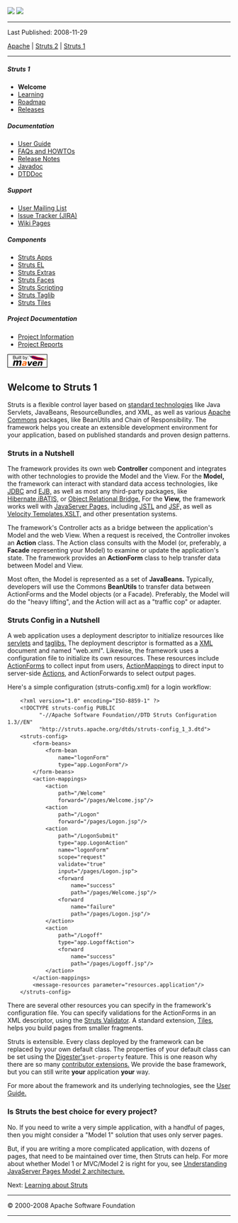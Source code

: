 <span id="bannerLeft">[![](http://www.apache.org/images/asf-logo.gif)](http://www.apache.org/)</span> <span id="bannerRight">[![](images/struts.gif)]()</span>

------------------------------------------------------------------------

Last Published: 2008-11-29

[Apache](http://www.apache.org/) | [Struts 2](2.x/) | [Struts 1](1.x/)

------------------------------------------------------------------------

##### Struts 1

-   **Welcome**
-   [Learning](learning.html.md)
-   [Roadmap](roadmap.html.md)
-   [Releases](downloads.html.md)

##### Documentation

-   [User Guide](userGuide/index.html.md)
-   [FAQs and HOWTOs](faqs/index.html.md)
-   [Release Notes](userGuide/release-notes.html.md)
-   [Javadoc](apidocs/index.html.md)
-   [DTDDoc](dtddoc/index.html.md)

##### Support

-   [User Mailing List](mail.html.md)
-   [Issue Tracker (JIRA)](http://issues.apache.org/struts/)
-   [Wiki Pages](http://wiki.apache.org/struts/)

##### Components

-   [Struts Apps](struts-apps/index.html.md)
-   [Struts EL](struts-el/index.html.md)
-   [Struts Extras](struts-extras/index.html.md)
-   [Struts Faces](struts-faces/index.html.md)
-   [Struts Scripting](struts-scripting/index.html.md)
-   [Struts Taglib](struts-taglib/index.html.md)
-   [Struts Tiles](struts-tiles/index.html.md)

##### Project Documentation

-   [Project Information](project-info.html.md)
-   [Project Reports](project-reports.html.md)

[![Built by Maven](./images/logos/maven-feather.png)](http://maven.apache.org/ "Built by Maven")

<span id="Welcome_to_Struts_1"></span>Welcome to Struts 1
---------------------------------------------------------

<span id="Welcome"></span>
Struts is a flexible control layer based on [standard technologies](userGuide/preface.html.md) like Java Servlets, JavaBeans, ResourceBundles, and XML, as well as various [Apache Commons](http://commons.apache.org/index.html) packages, like BeanUtils and Chain of Responsibility. The framework helps you create an extensible development environment for your application, based on published standards and proven design patterns.

### <span id="Struts_in_a_Nutshell"></span>Struts in a Nutshell

<span id="nutshell"></span>
The framework provides its own web **Controller** component and integrates with other technologies to provide the Model and the View. For the **Model,** the framework can interact with standard data access technologies, like [JDBC](http://java.sun.com/products/jdbc/) and [EJB,](http://java.sun.com/products/ejb/) as well as most any third-party packages, like [Hibernate,](http://hibernate.org/)[iBATIS,](http://ibatis.apache.org/) or [Object Relational Bridge.](http://db.apache.org/ojb/) For the **View,** the framework works well with [JavaServer Pages,](http://java.sun.com/products/jsp/) including [JSTL](struts-el/index.html.md) and [JSF,](struts-faces/index.html) as well as [Velocity Templates,](http://velocity.apache.org/tools/struts/)[XSLT,](http://stxx.sourceforge.net/) and other presentation systems.

The framework's Controller acts as a bridge between the application's Model and the web View. When a request is received, the Controller invokes an **Action** class. The Action class consults with the Model (or, preferably, a **Facade** representing your Model) to examine or update the application's state. The framework provides an **ActionForm** class to help transfer data between Model and View.

Most often, the Model is represented as a set of **JavaBeans.** Typically, developers will use the Commons **BeanUtils** to transfer data between ActionForms and the Model objects (or a Facade). Preferably, the Model will do the "heavy lifting", and the Action will act as a "traffic cop" or adapter.

### <span id="Struts_Config_in_a_Nutshell"></span>Struts Config in a Nutshell

<span id="nutshell-config"></span>
A web application uses a deployment descriptor to initialize resources like [servlets](userGuide/preface.html.md#servlets) and [taglibs.](userGuide/preface.html#jsp) The deployment descriptor is formatted as a [XML](userGuide/preface.html#xml) document and named "web.xml". Likewise, the framework uses a configuration file to initialize its own resources. These resources include [ActionForms](userGuide/building_controller.html#action_form_classes) to collect input from users, [ActionMappings](http://struts.apache.org/userGuide/building_controller.html#actionmapping) to direct input to server-side [Actions,](http://struts.apache.org/userGuide/building_controller.html#action_classes) and ActionForwards to select output pages.

Here's a simple configuration (struts-config.xml) for a login workflow:


        <?xml version="1.0" encoding="ISO-8859-1" ?>
        <!DOCTYPE struts-config PUBLIC
              "-//Apache Software Foundation//DTD Struts Configuration 1.3//EN"
              "http://struts.apache.org/dtds/struts-config_1_3.dtd">
        <struts-config>
            <form-beans>
                <form-bean
                    name="logonForm"
                    type="app.LogonForm"/>
            </form-beans>
            <action-mappings>
                <action
                    path="/Welcome"
                    forward="/pages/Welcome.jsp"/>
                <action
                    path="/Logon"
                    forward="/pages/Logon.jsp"/>
                <action
                    path="/LogonSubmit"
                    type="app.LogonAction"
                    name="logonForm"
                    scope="request"
                    validate="true"
                    input="/pages/Logon.jsp">
                    <forward
                        name="success"
                        path="/pages/Welcome.jsp"/>
                    <forward
                        name="failure"
                        path="/pages/Logon.jsp"/>
                </action>
                <action
                    path="/Logoff"
                    type="app.LogoffAction">
                    <forward
                        name="success"
                        path="/pages/Logoff.jsp"/>
                </action>
            </action-mappings>
            <message-resources parameter="resources.application"/>
        </struts-config>
        

There are several other resources you can specify in the framework's configuration file. You can specify validations for the ActionForms in an XML descriptor, using the [Struts Validator](faqs/validator.html.md). A standard extension, [Tiles](http://struts.apache.org/struts-tiles/dev_tiles.html), helps you build pages from smaller fragments.

Struts is extensible. Every class deployed by the framework can be replaced by your own default class. The properties of your default class can be set using the [Digester's](http://commons.apache.org/digester/)`set-property` feature. This is one reason why there are so many [contributor extensions.](learning.html.md#resources) We provide the base framework, but you can still write **your** application **your** way.

For more about the framework and its underlying technologies, see the [User Guide.](userGuide/index.html.md)

### <span id="Is_Struts_the_best_choice_for_every_project"></span>Is Struts the best choice for every project?

No. If you need to write a very simple application, with a handful of pages, then you might consider a "Model 1" solution that uses only server pages.

But, if you are writing a more complicated application, with dozens of pages, that need to be maintained over time, then Struts can help. For more about whether Model 1 or MVC/Model 2 is right for you, see [Understanding JavaServer Pages Model 2 architecture.](http://www.javaworld.com/javaworld/jw-12-1999/jw-12-ssj-jspmvc.html.md)

Next: [Learning about Struts](learning.html.md)

------------------------------------------------------------------------

© 2000-2008 Apache Software Foundation

------------------------------------------------------------------------


